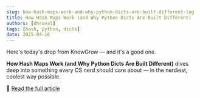 ```yaml
---
slug: how-hash-maps-work-and-why-python-dicts-are-built-different-log
title: How Hash Maps Work (and Why Python Dicts Are Built Different)
authors: [dhruval]
tags: [hash, python, dicts]
date: 2025-04-16
---
```


Here's today's drop from KnowGrow — and it's a good one.

**How Hash Maps Work (and Why Python Dicts Are Built Different)** dives deep into something every CS nerd should care about — in the nerdiest, coolest way possible.

🔗 [Read the full article](/docs/2025-04-16-how-hash-maps-work-and-why-python-dicts-are-built-different)
